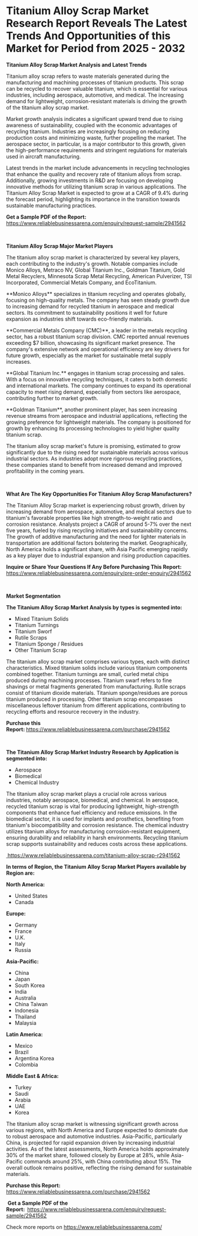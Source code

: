 <p><h1>Titanium Alloy Scrap Market Research Report Reveals The Latest Trends And Opportunities of this Market for Period from 2025 - 2032</h1></p><p><strong>Titanium Alloy Scrap Market Analysis and Latest Trends</strong></p>
<p><p>Titanium alloy scrap refers to waste materials generated during the manufacturing and machining processes of titanium products. This scrap can be recycled to recover valuable titanium, which is essential for various industries, including aerospace, automotive, and medical. The increasing demand for lightweight, corrosion-resistant materials is driving the growth of the titanium alloy scrap market.</p><p>Market growth analysis indicates a significant upward trend due to rising awareness of sustainability, coupled with the economic advantages of recycling titanium. Industries are increasingly focusing on reducing production costs and minimizing waste, further propelling the market. The aerospace sector, in particular, is a major contributor to this growth, given the high-performance requirements and stringent regulations for materials used in aircraft manufacturing.</p><p>Latest trends in the market include advancements in recycling technologies that enhance the quality and recovery rate of titanium alloys from scrap. Additionally, growing investments in R&D are focusing on developing innovative methods for utilizing titanium scrap in various applications. The Titanium Alloy Scrap Market is expected to grow at a CAGR of 9.4% during the forecast period, highlighting its importance in the transition towards sustainable manufacturing practices.</p></p>
<p><strong>Get a Sample PDF of the Report:&nbsp;</strong> <a href="https://www.reliablebusinessarena.com/enquiry/request-sample/2941562?utm_campaign=2819&utm_medium=2&utm_source=Github&utm_content=ia&utm_term=15032025&utm_id=titanium-alloy-scrap">https://www.reliablebusinessarena.com/enquiry/request-sample/2941562</a></p>
<p>&nbsp;</p>
<p><strong>Titanium Alloy Scrap Major Market Players</strong></p>
<p><p>The titanium alloy scrap market is characterized by several key players, each contributing to the industry's growth. Notable companies include Monico Alloys, Metraco NV, Global Titanium Inc., Goldman Titanium, Gold Metal Recyclers, Minnesota Scrap Metal Recycling, American Pulverizer, TSI Incorporated, Commercial Metals Company, and EcoTitanium.</p><p>**Monico Alloys** specializes in titanium recycling and operates globally, focusing on high-quality metals. The company has seen steady growth due to increasing demand for recycled titanium in aerospace and medical sectors. Its commitment to sustainability positions it well for future expansion as industries shift towards eco-friendly materials.</p><p>**Commercial Metals Company (CMC)**, a leader in the metals recycling sector, has a robust titanium scrap division. CMC reported annual revenues exceeding $7 billion, showcasing its significant market presence. The company's extensive network and operational efficiency are key drivers for future growth, especially as the market for sustainable metal supply increases.</p><p>**Global Titanium Inc.** engages in titanium scrap processing and sales. With a focus on innovative recycling techniques, it caters to both domestic and international markets. The company continues to expand its operational capacity to meet rising demand, especially from sectors like aerospace, contributing further to market growth.</p><p>**Goldman Titanium**, another prominent player, has seen increasing revenue streams from aerospace and industrial applications, reflecting the growing preference for lightweight materials. The company is positioned for growth by enhancing its processing technologies to yield higher quality titanium scrap.</p><p>The titanium alloy scrap market's future is promising, estimated to grow significantly due to the rising need for sustainable materials across various industrial sectors. As industries adopt more rigorous recycling practices, these companies stand to benefit from increased demand and improved profitability in the coming years.</p></p>
<p>&nbsp;</p>
<p><strong>What Are The Key Opportunities For Titanium Alloy Scrap Manufacturers?</strong></p>
<p><p>The Titanium Alloy Scrap market is experiencing robust growth, driven by increasing demand from aerospace, automotive, and medical sectors due to titanium's favorable properties like high strength-to-weight ratio and corrosion resistance. Analysts project a CAGR of around 5-7% over the next five years, fueled by rising recycling initiatives and sustainability concerns. The growth of additive manufacturing and the need for lighter materials in transportation are additional factors bolstering the market. Geographically, North America holds a significant share, with Asia Pacific emerging rapidly as a key player due to industrial expansion and rising production capacities.</p></p>
<p><strong>Inquire or Share Your Questions If Any Before Purchasing This Report:</strong> <a href="https://www.reliablebusinessarena.com/enquiry/pre-order-enquiry/2941562?utm_campaign=2819&utm_medium=2&utm_source=Github&utm_content=ia&utm_term=15032025&utm_id=titanium-alloy-scrap">https://www.reliablebusinessarena.com/enquiry/pre-order-enquiry/2941562</a></p>
<p>&nbsp;</p>
<p><strong>Market Segmentation</strong></p>
<p><strong>The Titanium Alloy Scrap Market Analysis by types is segmented into:</strong></p>
<p><ul><li>Mixed Titanium Solids</li><li>Titanium Turnings</li><li>Titanium Sworf</li><li>Rutile Scraps</li><li>Titanium Sponge / Residues</li><li>Other Titanium Scrap</li></ul></p>
<p><p>The titanium alloy scrap market comprises various types, each with distinct characteristics. Mixed titanium solids include various titanium components combined together. Titanium turnings are small, curled metal chips produced during machining processes. Titanium swarf refers to fine shavings or metal fragments generated from manufacturing. Rutile scraps consist of titanium dioxide materials. Titanium sponge/residues are porous titanium produced in processing. Other titanium scrap encompasses miscellaneous leftover titanium from different applications, contributing to recycling efforts and resource recovery in the industry.</p></p>
<p><strong>Purchase this Report:&nbsp;</strong><a href="https://www.reliablebusinessarena.com/purchase/2941562?utm_campaign=2819&utm_medium=2&utm_source=Github&utm_content=ia&utm_term=15032025&utm_id=titanium-alloy-scrap">https://www.reliablebusinessarena.com/purchase/2941562</a></p>
<p>&nbsp;</p>
<p><strong>The Titanium Alloy Scrap Market Industry Research by Application is segmented into:</strong></p>
<p><ul><li>Aerospace</li><li>Biomedical</li><li>Chemical Industry</li></ul></p>
<p><p>The titanium alloy scrap market plays a crucial role across various industries, notably aerospace, biomedical, and chemical. In aerospace, recycled titanium scrap is vital for producing lightweight, high-strength components that enhance fuel efficiency and reduce emissions. In the biomedical sector, it is used for implants and prosthetics, benefiting from titanium's biocompatibility and corrosion resistance. The chemical industry utilizes titanium alloys for manufacturing corrosion-resistant equipment, ensuring durability and reliability in harsh environments. Recycling titanium scrap supports sustainability and reduces costs across these applications.</p></p>
<p><a href="https://www.reliablebusinessarena.com/titanium-alloy-scrap-r2941562?utm_campaign=2819&utm_medium=2&utm_source=Github&utm_content=ia&utm_term=15032025&utm_id=titanium-alloy-scrap">&nbsp;https://www.reliablebusinessarena.com/titanium-alloy-scrap-r2941562</a></p>
<p><strong>In terms of Region, the Titanium Alloy Scrap Market Players available by Region are:</strong></p>
<p>
    <p> <strong> North America: </strong>
        <ul>
            <li>United States</li>
            <li>Canada</li>
        </ul>
        </p> 
    <p> <strong> Europe: </strong>
        <ul>
            <li>Germany</li>
            <li>France</li>
            <li>U.K.</li>
            <li>Italy</li>
            <li>Russia</li>
        </ul>
        </p> 
    <p> <strong> Asia-Pacific: </strong>
        <ul>
            <li>China</li>
            <li>Japan</li>
            <li>South Korea</li>
            <li>India</li>
            <li>Australia</li>
            <li>China Taiwan</li>
            <li>Indonesia</li>
            <li>Thailand</li>
            <li>Malaysia</li>
        </ul>
        </p> 
    <p> <strong> Latin America: </strong>
        <ul>
            <li>Mexico</li>
            <li>Brazil</li>
            <li>Argentina Korea</li>
            <li>Colombia</li>
        </ul>
        </p> 
    <p> <strong> Middle East & Africa: </strong>
        <ul>
            <li>Turkey</li>
            <li>Saudi</li>
            <li>Arabia</li>
            <li>UAE</li>
            <li>Korea</li>
        </ul>
    </p>
    </p>
<p><p>The titanium alloy scrap market is witnessing significant growth across various regions, with North America and Europe expected to dominate due to robust aerospace and automotive industries. Asia-Pacific, particularly China, is projected for rapid expansion driven by increasing industrial activities. As of the latest assessments, North America holds approximately 30% of the market share, followed closely by Europe at 28%, while Asia-Pacific commands around 25%, with China contributing about 15%. The overall outlook remains positive, reflecting the rising demand for sustainable materials.</p></p>
<p><strong>Purchase this Report: </strong><a href="https://www.reliablebusinessarena.com/purchase/2941562?utm_campaign=2819&utm_medium=2&utm_source=Github&utm_content=ia&utm_term=15032025&utm_id=titanium-alloy-scrap">https://www.reliablebusinessarena.com/purchase/2941562</a></p>
<p>&nbsp;<strong>Get a Sample PDF of the Report:&nbsp;&nbsp;</strong><a href="https://www.reliablebusinessarena.com/enquiry/request-sample/2941562?utm_campaign=2819&utm_medium=2&utm_source=Github&utm_content=ia&utm_term=15032025&utm_id=titanium-alloy-scrap">https://www.reliablebusinessarena.com/enquiry/request-sample/2941562</a></p>
<p><strong></strong></p>
<p>Check more reports on <a href="https://www.reliablebusinessarena.com/?utm_campaign=2819&utm_medium=2&utm_source=Github&utm_content=ia&utm_term=15032025&utm_id=titanium-alloy-scrap">https://www.reliablebusinessarena.com/</a></p>